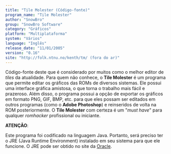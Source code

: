 ```yaml
---
title: "Tile Molester (Código-fonte)"
program_name: "Tile Molester"
author: "SnowBro"
group: "SnowBro Software"
category: "Gráficos"
platform: "Multiplataforma"
system: "Vários"
language: "Inglês"
release_date: "11/01/2005"
version: "0.16"
site: "http://folk.ntnu.no/kenth/tm/ (fora do ar)"
---
```

Código-fonte deste que é considerado por muitos como o melhor editor de <i>tiles</i> da atualidade. Para quem não conhece, o <b>Tile Molester</b> é um programa que permite editar os gráficos das ROMs de diversos sistemas. Ele possui uma interface gráfica amistosa, o que torna o trabalho mais fácil e prazeroso. Além disso, o programa possui a opção de exportar os gráficos em formato PNG, GIF, BMP, etc. para que eles possam ser editados em outros programas (como o <b>Adobe Photoshop</b>) e reinseridos de volta na ROM posteriormente. O <b>Tile Molester</b> com certeza é um "<i>must have</i>" para qualquer <i>romhacker</i> profissional ou iniciante.

<b>ATENÇÃO</b>:

Este programa foi codificado na linguagem Java. Portanto, será preciso ter o JRE (Java Runtime Environment) instalado em seu sistema para que ele funcione. O JRE pode ser obtido no site da <a href="https://www.java.com/pt-BR/download/manual.jsp">Oracle</a>.
